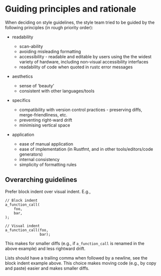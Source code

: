 # Guiding principles and rationale

When deciding on style guidelines, the style team tried to be guided by the
following principles (in rough priority order):

* readability
    - scan-ability
    - avoiding misleading formatting
    - accessibility - readable and editable by users using the the widest
      variety of hardware, including non-visual accessibility interfaces
    - readability of code when quoted in rustc error messages

* aesthetics
    - sense of 'beauty'
    - consistent with other languages/tools

* specifics
    - compatibility with version control practices - preserving diffs,
      merge-friendliness, etc.
    - preventing right-ward drift
    - minimising vertical space

* application
    - ease of manual application
    - ease of implementation (in Rustfmt, and in other tools/editors/code generators)
    - internal consistency
    - simplicity of formatting rules


## Overarching guidelines

Prefer block indent over visual indent. E.g.,

```
// Block indent
a_function_call(
    foo,
    bar,
);

// Visual indent
a_function_call(foo,
                bar);
```

This makes for smaller diffs (e.g., if `a_function_call` is renamed in the above
example) and less rightward drift.

Lists should have a trailing comma when followed by a newline, see the block
indent example above. This choice makes moving code (e.g., by copy and paste)
easier and makes smaller diffs.
